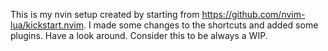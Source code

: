 
This is my nvin setup created by starting from https://github.com/nvim-lua/kickstart.nvim.
I made some changes to the shortcuts and added some plugins. Have a look around.
Consider this to be always a WIP.

